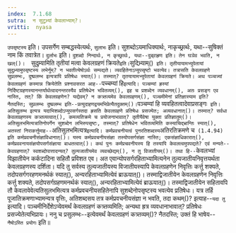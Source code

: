 ```yaml
---
index:  7.1.68
sutra:  न सुटुभ्र्यां केवलाभ्याम्?।
vritti:  nyasa
---
```


`उपसृष्टस्य` इति। उपसर्गेण सम्बद्धस्येत्यर्थः, `सुलाभः` इति। सुशब्दोऽयमाधिक्यार्थः, नाकृच्छ्रार्थः, यथा--सुषिक्तं नाम किं तवात्रेत। `दुर्लाभः` इति। `दुशब्दो निन्दार्थः, न कृच्छ्रार्थः, यथा--दुब्र्राह्रण इति। तेन घञेव भवति, न खल्()। 
`सुदुम्र्यामिति तृतीयां मत्वा केवलग्रहणं क्रियते` इति। `सुदिभ्र्याम्()` इति। तृतीयायामभ्युपेतायां सुदुभ्र्यामुपसृष्टस्य लभेर्नुम्? न भवतीत्येषोऽर्थः सम्पद्यते। व्यवहितेनाऽप्युपसृष्टो भवत्येव। तत्रासति केवलग्रहणे सुप्रलम्भः, दुष्प्रलम्भ इत्यत्रापि प्रतिषेधः स्यात्()। तस्मात्? तृतयायामभ्युपेतायां केवलग्रहणं क्रियते। अथ पञ्चत्र्यां केवलग्रहणं कस्मान्न क्रियेतेति प्रश्नावसरत आह--`पच्चम्यां हि` इत्यादि। पञ्चम्यां ह्रस्यां निर्दिष्टग्रहणस्यानन्तर्यार्थत्वादनन्तरस्यैव प्रतिषेधेन भवितव्यम्(), इह च प्रशब्देन व्यवधानम्(), अतः प्रसङ्ग एव नास्ति, तत्? किं केवलग्रहणेन? यद्येवम्? न कत्र्तव्यमेव केवलग्रहणम्(), पञ्चमीमेनां प्रतिज्ञास्याम इति? नैतदस्ति; सुप्रलम्भः दुष्प्रलम्भ इति--प्रत्युदाहणद्वयमभिप्रेत्यैतदुक्तम्()। `पञ्चम्यां हि व्यवहितत्वादेवाप्रसङ्गः` इति। अतिसुलम्भ इत्यत्र यदाभिशब्दोऽप्युपसर्गस्तदा ह्रसति केवलग्रहणे प्रतिषेधः प्रसज्येत; अव्यवधानात्()। तस्मात्? सर्वधा केवलग्रहणस्य कत्र्तव्यत्वात्(), कमव्यतिक्रमे च प्रयोजनाभावात्? तृतीयैवेषा युक्ता प्रतिज्ञातुम्()। 
अतिसुलभमित्यत्रातिनोपर्गेन सुशब्देन लभिरुपसृष्टः, तस्मात्? प्रतिषेधेन भवितव्यमिति कस्याचिद्भ्रान्तिः स्यात्(), अतस्तां निराकर्त्तुमाह--`अतिसुलभमित्यत्र` इत्यादि। कर्मप्रवचनीयत्वं पुनरतिशब्दस्य `अतिरतिक्रमणे च` (1.4.94) इति कर्मप्रवचनीसंज्ञाविधानात्()। यस्य कर्मप्रवचनीयसंज्ञा तस्योपसर्गसंज्ञा नास्ति; एकसंज्ञाधिकारात्(), कर्मप्रववनायसंज्ञयोपसर्गसंज्ञाया बाधतत्वात्()। कथं पुनः कर्मप्रचवनीयस्य हि तस्यापि केवलत्वमुपपद्यते? एवं मन्यते--केवग्रहणात्? स्वशब्दोपात्तादन्यत्? तुल्यजातीयमेव व्यवच्छेद्यम्(), न तु विजातीयम्()। तथा हि--`केवलभ्यां विझातीयेन कर्कटादिना सहितौ प्रविशत एव। अत एवान्योपसर्गरहिताभ्यामित्यनेन तुल्यजातीयनिवृत्तयर्थता केवलग्रहणस्य दर्शिता। यदि तु सर्वस्य तुल्यजातीयस्य विजातीयस्यापि केवलग्रहणेन निवृत्तिः कर्त्तु शक्यते, तदोपसर्गगरहणमनर्थकं स्यात्(), अन्यरहिताभ्यामित्येवं ब्राऊयात्()। तस्माद्विजातीयेन केवलग्रहणेन निवृत्तिः कर्त्तु शक्यते, तदोपसर्गग्रहणमनर्थकं स्यात्(), अन्यरहिताभ्यामित्येवं ब्राऊयात्()। तस्माद्विजातीयेन सहितावपि तौ केवलावेवेत्यतिसुलभमित्यत्र कर्मप्रवचनीयसहितेनापि सुशब्देनोपसृष्टस्य भवत्येव प्रतिषेधः। यत्र तर्हि पूजातिक्रमणाभ्यामन्यत्र वृत्तिः, अतिशब्दसय तत्र कर्मप्रवचनीयसंज्ञा न भवति, तदा कथम्()? इत्याह--`यदा तु` इत्यादि। पञ्चमीनिर्देशेऽप्येवमर्थं केवलग्रहणं कत्र्तव्यमिति; अन्यथा ह्रत्र व्यवधानाभावात्? प्रतिषेधः प्रसज्येतेत्यभिप्रायः। ननु च प्रसुलम्भः--इत्येवमर्थं केवलग्रहणं कत्र्तव्यम्()? नैतदस्ति; उक्तं हि भाषेय--`नैषोऽस्ति प्रयोगः` इति॥
